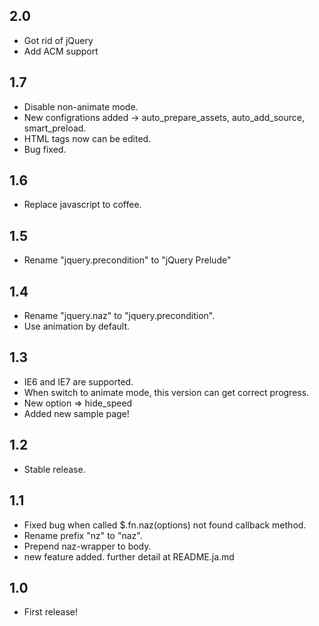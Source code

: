2.0
----
* Got rid of jQuery
* Add ACM support

1.7
----
* Disable non-animate mode.
* New configrations added -> auto_prepare_assets, auto_add_source, smart_preload.
* HTML tags now can be edited.
* Bug fixed.

1.6
----
* Replace javascript to coffee.

1.5
----

* Rename "jquery.precondition" to "jQuery Prelude"

1.4
----

* Rename "jquery.naz" to "jquery.precondition".
* Use animation by default.

1.3
----

* IE6 and IE7 are supported.
* When switch to animate mode, this version can get correct progress.
* New option => hide_speed
* Added new sample page!

1.2
----

* Stable release.

1.1
----

* Fixed bug when called $.fn.naz(options) not found callback method.
* Rename prefix "nz" to "naz".
* Prepend naz-wrapper to body.
* new feature added. further detail at README.ja.md

1.0
----

* First release!
